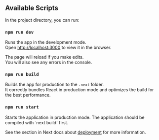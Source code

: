 ## Available Scripts

In the project directory, you can run:

### `npm run dev`

Runs the app in the development mode.<br>
Open [http://localhost:3000](http://localhost:3000) to view it in the browser.

The page will reload if you make edits.<br>
You will also see any errors in the console.

### `npm run build`

Builds the app for production to the `.next` folder.<br>
It correctly bundles React in production mode and optimizes the build for the best performance.

### `npm run start`

Starts the application in production mode.
The application should be compiled with \`next build\` first.

See the section in Next docs about [deployment](https://github.com/zeit/next.js/wiki/Deployment) for more information.
